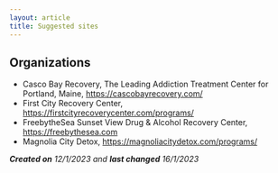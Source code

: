 ```yaml
---
layout: article
title: Suggested sites
---
```


## Organizations

- Casco Bay Recovery, The Leading Addiction Treatment Center for Portland, Maine, <https://cascobayrecovery.com/>
- First City Recovery Center, <https://firstcityrecoverycenter.com/programs/>
- FreebytheSea Sunset View Drug & Alcohol Recovery Center, <https://freebythesea.com>
- Magnolia City Detox, <https://magnoliacitydetox.com/programs/>


***Created on** 12/1/2023 and **last changed** 16/1/2023*
